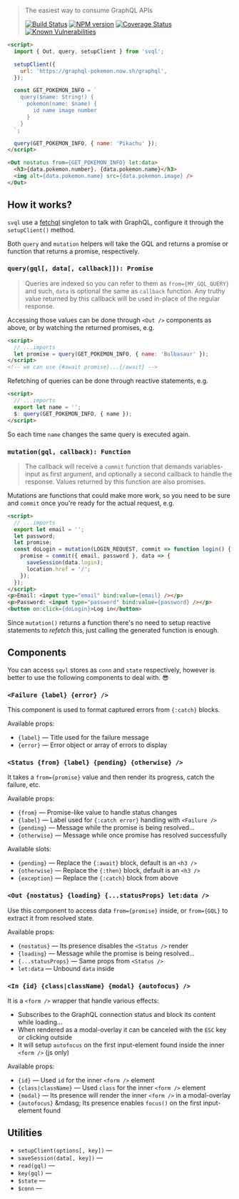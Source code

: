 > The easiest way to consume GraphQL APIs
>
> [![Build Status](https://api.travis-ci.org/pateketrueke/svql.svg?branch=master)](https://travis-ci.org/pateketrueke/svql)
> [![NPM version](https://badge.fury.io/js/svql.svg)](http://badge.fury.io/js/svql)
> [![Coverage Status](https://codecov.io/github/pateketrueke/svql/coverage.svg?branch=master)](https://codecov.io/github/pateketrueke/svql)
> [![Known Vulnerabilities](https://snyk.io/test/npm/svql/badge.svg)](https://snyk.io/test/npm/svql)

```html
<script>
  import { Out, query, setupClient } from 'svql';

  setupClient({
    url: 'https://graphql-pokemon.now.sh/graphql',
  });

  const GET_POKEMON_INFO = `
    query($name: String!) {
      pokemon(name: $name) {
        id name image number
      }
    }
  `;

  query(GET_POKEMON_INFO, { name: 'Pikachu' });
</script>

<Out nostatus from={GET_POKEMON_INFO} let:data>
  <h3>{data.pokemon.number}. {data.pokemon.name}</h3>
  <img alt={data.pokemon.name} src={data.pokemon.image} />
</Out>
```
## How it works?

`svql` use a [fetchql]() singleton to talk with GraphQL, configure it through the `setupClient()` method.

Both `query` and `mutation` helpers will take the GQL and returns a promise or function that returns a promise, respectively.

### `query(gql[, data[, callback]]): Promise`

> Queries are indexed so you can refer to them as `from={MY_GQL_QUERY}` and such, `data` is optional the same as `callback` function. Any truthy value returned by this callback will be used in-place of the regular response.

Accessing those values can be done through `<Out />` components as above, or by watching the returned promises, e.g.

```html
<script>
  // ...imports
  let promise = query(GET_POKEMON_INFO, { name: 'Bulbasaur' });
</script>
<!-- we can use {#await promise}...{/await} -->
```

Refetching of queries can be done through reactive statements, e.g.

```html
<script>
  // ...imports
  export let name = '';
  $: query(GET_POKEMON_INFO, { name });
</script>
```

So each time `name` changes the same query is executed again.

### `mutation(gql, callback): Function`

> The callback will receive a `commit` function that demands variables-input as first argument, and optionally a second callback to handle the response. Values returned by this function are also promises.

Mutations are functions that could make more work, so you need to be sure and `commit` once you're ready for the actual request, e.g.

```html
<script>
  // ...imports
  export let email = '';
  let password;
  let promise;
  const doLogin = mutation(LOGIN_REQUEST, commit => function login() {
    promise = commit({ email, password }, data => {
      saveSession(data.login);
      location.href = '/';
    });
  });
</script>
<p>Email: <input type="email" bind:value={email} /></p>
<p>Password: <input type="password" bind:value={password} /></p>
<button on:click={doLogin}>Log in</button>
```

Since `mutation()` returns a function there's no need to setup reactive statements to _refetch_ this, just calling the generated function is enough.

## Components

You can access `sqvl` stores as `conn` and `state` respectively, however is better to use the following components to deal with. :sunglasses:

### `<Failure {label} {error} />`

This component is used to format captured errors from `{:catch}` blocks.

Available props:

- `{label}` &mdash; Title used for the failure message
- `{error}` &mdash; Error object or array of errors to display

### `<Status {from} {label} {pending} {otherwise} />`

It takes a `from={promise}` value and then render its progress, catch the failure, etc.

Available props:

- `{from}` &mdash; Promise-like value to handle status changes
- `{label}` &mdash; Label used for `{:catch error}` handling with `<Failure />`
- `{pending}` &mdash; Message while the promise is being resolved...
- `{otherwise}` &mdash; Message while once promise has resolved successfully

Available slots:

- `{pending}` &mdash; Replace the `{:await}` block, default is an `<h3 />`
- `{otherwise}` &mdash; Replace the `{:then}` block, default is an `<h3 />`
- `{exception}` &mdash; Replace the  `{:catch}` block from above

### `<Out {nostatus} {loading} {...statusProps} let:data />`

Use this component to access data `from={promise}` inside, or `from={GQL}` to extract it from resolved state.

Available props:

- `{nostatus}` &mdash; Its presence disables the `<Status />` render
- `{loading}` &mdash; Message while the promise is being resolved...
- `{...statusProps}` &mdash; Same props from `<Status />`
- `let:data` &mdash; Unbound `data` inside

### `<In {id} {class|className} {modal} {autofocus} />`

It is a `<form />` wrapper that handle various effects:

- Subscribes to the GraphQL connection status and block its content while loading...
- When rendered as a modal-overlay it can be canceled with the `ESC` key or clicking outside
- It will setup `autofocus` on the first input-element found inside the inner `<form />` (js only)

Available props:

- `{id}` &mdash; Used `id` for the inner `<form />` element
- `{class|className}` &mdash; Used `class` for the inner `<form />` element
- `{modal}` &mdash; Its presence will render the inner `<form />` in a modal-overlay
- `{autofocus}` &mdasg; Its presence enables `focus()` on the first input-element found

## Utilities

- `setupClient(options[, key])` &mdash;
- `saveSession(data[, key])` &mdash;
- `read(gql)` &mdash;
- `key(gql)` &mdash;
- `$state` &mdash;
- `$conn` &mdash;
